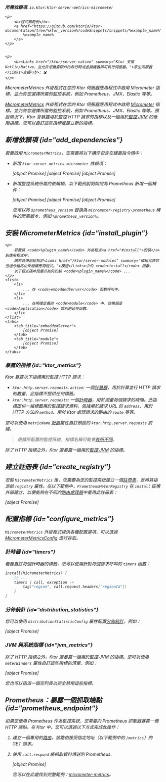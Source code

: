 [//]: # (title: Micrometer 指標)

<show-structure for="chapter" depth="2"/>
<primary-label ref="server-plugin"/>

[micrometer_jvm_metrics]: https://micrometer.io/docs/ref/jvm

<var name="package_name" value="io.ktor.server.metrics.micrometer"/>

<tldr>
<p>
<b>所需依賴項</b>: <code>io.ktor:ktor-server-metrics-micrometer</code>
</p>
<var name="example_name" value="micrometer-metrics"/>

    <p>
        <b>程式碼範例</b>:
        <a href="https://github.com/ktorio/ktor-documentation/tree/%ktor_version%/codeSnippets/snippets/%example_name%">
            %example_name%
        </a>
    </p>
    

    <p>
        <b><Links href="/ktor/server-native" summary="Ktor 支援 Kotlin/Native，並允許您無需額外的執行時或虛擬機器即可執行伺服器。">原生伺服器</Links>支援</b>: ✖️
    </p>
    
</tldr>

<link-summary>MicrometerMetrics 外掛程式在您的 Ktor 伺服器應用程式中啟用 Micrometer 指標，並允許您選擇所需的監控系統，例如 Prometheus、JMX、Elastic 等等。</link-summary>

[MicrometerMetrics](https://api.ktor.io/ktor-server/ktor-server-plugins/ktor-server-metrics-micrometer/io.ktor.server.metrics.micrometer/-micrometer-metrics) 外掛程式在您的 Ktor 伺服器應用程式中啟用 [Micrometer](https://micrometer.io/docs) 指標，並允許您選擇所需的監控系統，例如 Prometheus、JMX、Elastic 等等。預設情況下，Ktor 會暴露用於監控 HTTP 請求的指標以及一組用於[監控 JVM][micrometer_jvm_metrics] 的低階指標。您可以自訂這些指標或建立新的指標。

## 新增依賴項 {id="add_dependencies"}
若要啟用 `MicrometerMetrics`，您需要將以下構件包含在建置指令碼中：
* 新增 `ktor-server-metrics-micrometer` 依賴項：

  <var name="artifact_name" value="ktor-server-metrics-micrometer"/>
  
    <tabs group="languages">
        <tab title="Gradle (Kotlin)" group-key="kotlin">
            [object Promise]
        </tab>
        <tab title="Gradle (Groovy)" group-key="groovy">
            [object Promise]
        </tab>
        <tab title="Maven" group-key="maven">
            [object Promise]
        </tab>
    </tabs>
    
  
* 新增監控系統所需的依賴項。以下範例說明如何為 Prometheus 新增一個構件：

  <var name="group_id" value="io.micrometer"/>
  <var name="artifact_name" value="micrometer-registry-prometheus"/>
  <var name="version" value="prometheus_version"/>
  
    <tabs group="languages">
        <tab title="Gradle (Kotlin)" group-key="kotlin">
            [object Promise]
        </tab>
        <tab title="Gradle (Groovy)" group-key="groovy">
            [object Promise]
        </tab>
        <tab title="Maven" group-key="maven">
            [object Promise]
        </tab>
    </tabs>
    
  
  您可以將 `$prometheus_version` 替換為 `micrometer-registry-prometheus` 構件的所需版本，例如 `%prometheus_version%`。

## 安裝 MicrometerMetrics {id="install_plugin"}

<var name="plugin_name" value="MicrometerMetrics"/>

    <p>
        若要將 <code>%plugin_name%</code> 外掛程式<a href="#install">安裝</a>到應用程式中，
        請將其傳遞給指定<Links href="/ktor/server-modules" summary="模組允許您透過分組路由來組織應用程式。">模組</Links>中的 <code>install</code> 函數。
        以下程式碼片段展示如何安裝 <code>%plugin_name%</code> ...
    </p>
    <list>
        <li>
            ... 在 <code>embeddedServer</code> 函數呼叫中。
        </li>
        <li>
            ... 在明確定義的 <code>module</code> 中，該模組是 <code>Application</code> 類別的延伸函數。
        </li>
    </list>
    <tabs>
        <tab title="embeddedServer">
            [object Promise]
        </tab>
        <tab title="module">
            [object Promise]
        </tab>
    </tabs>
    

### 暴露的指標 {id="ktor_metrics"}
Ktor 暴露以下指標用於監控 HTTP 請求：
* `ktor.http.server.requests.active`: 一個[計量器](https://micrometer.io/docs/concepts#_gauges)，用於計算並行 HTTP 請求的數量。此指標不提供任何標籤。
* `ktor.http.server.requests`: 一個[計時器](https://micrometer.io/docs/concepts#_timers)，用於測量每個請求的時間。此指標提供一組標籤用於監控請求資料，包括用於請求 URL 的 `address`、用於 HTTP 方法的 `method`、用於 Ktor 處理請求的路由的 `route` 等等。

您可以使用 `metricName` [配置](#configure_metrics)屬性自訂預設的 `ktor.http.server.requests` 前綴。

> 根據所配置的監控系統，指標名稱可能會[有所不同](https://micrometer.io/docs/concepts#_naming_meters)。

除了 HTTP 指標之外，Ktor 還暴露一組用於[監控 JVM](#jvm_metrics) 的指標。

## 建立註冊表 {id="create_registry"}

安裝 `MicrometerMetrics` 後，您需要為您的監控系統建立一個[註冊表](https://micrometer.io/docs/concepts#_registry)，並將其指派給 `registry` 屬性。在以下範例中，`PrometheusMeterRegistry` 在 `install` 區塊外部建立，以便能夠在不同的[路由處理器](server-routing.md)中重用此註冊表：

[object Promise]

## 配置指標 {id="configure_metrics"}

`MicrometerMetrics` 外掛程式提供各種配置選項，可以透過 [MicrometerMetricsConfig](https://api.ktor.io/ktor-server/ktor-server-plugins/ktor-server-metrics-micrometer/io.ktor.server.metrics.micrometer/-micrometer-metrics-config/index.html) 進行存取。

### 計時器 {id="timers"}
若要自訂每個計時器的標籤，您可以使用針對每個請求呼叫的 `timers` 函數：
```kotlin
install(MicrometerMetrics) {
    // ...
    timers { call, exception ->
        tag("region", call.request.headers["regionId"])
    }
}
```

### 分佈統計 {id="distribution_statistics"}
您可以使用 `distributionStatisticConfig` 屬性配置[分佈統計](https://micrometer.io/docs/concepts#_configuring_distribution_statistics)，例如：

[object Promise]

### JVM 與系統指標 {id="jvm_metrics"}
除了 [HTTP 指標](#ktor_metrics)之外，Ktor 還暴露一組用於[監控 JVM][micrometer_jvm_metrics] 的指標。您可以使用 `meterBinders` 屬性自訂這些指標的清單，例如：

[object Promise]

您也可以指派一個空列表以完全禁用這些指標。

## Prometheus：暴露一個抓取端點 {id="prometheus_endpoint"}
如果您使用 Prometheus 作為監控系統，您需要向 Prometheus 抓取器暴露一個 HTTP 端點。在 Ktor 中，您可以透過以下方式完成此操作：
1. 建立一個專用的[路由](server-routing.md)，該路由接受指定地址（以下範例中的 `/metrics`）的 GET 請求。
2. 使用 `call.respond` 將抓取資料傳送到 Prometheus。

   [object Promise]

   您可以在此處找到完整範例：[micrometer-metrics](https://github.com/ktorio/ktor-documentation/tree/%ktor_version%/codeSnippets/snippets/micrometer-metrics)。